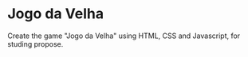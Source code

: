 # Jogo da Velha

Create the game "Jogo da Velha" using HTML, CSS and Javascript, for studing propose.